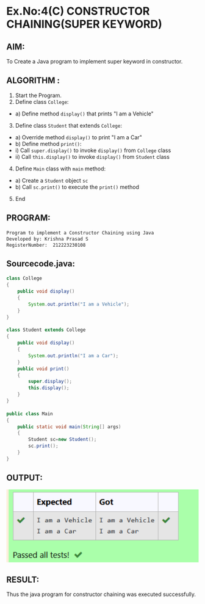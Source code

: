 # Ex.No:4(C)    CONSTRUCTOR CHAINING(SUPER KEYWORD)

## AIM:
To Create a Java program to implement super keyword in constructor.

## ALGORITHM :
1.  Start the Program.
2.	Define class `College`:
-	a) Define method `display()` that prints "I am a Vehicle"
3.	Define class `Student` that extends `College`:
-	a) Override method `display()` to print "I am a Car"
-	b) Define method `print()`:
-	i) Call `super.display()` to invoke `display()` from `College` class
-	ii) Call `this.display()` to invoke `display()` from `Student` class
4.	Define `Main` class with `main` method:
-	a) Create a `Student` object `sc`
-	b) Call `sc.print()` to execute the `print()` method
5.	End







## PROGRAM:
 ```
Program to implement a Constructor Chaining using Java
Developed by: Krishna Prasad S
RegisterNumber:  212223230108
```

## Sourcecode.java:
```java
class College 
{
    public void display()
    {
        System.out.println("I am a Vehicle");
    }
}

class Student extends College
{
    public void display()
    {
        System.out.println("I am a Car");
    }
    public void print()
    {
        super.display(); 
        this.display();
    }
}

public class Main 
{
    public static void main(String[] args) 
    { 
        Student sc=new Student();
        sc.print();
    }
}

```






## OUTPUT:

![alt text](<Screenshot 2025-05-12 173701.png>)

## RESULT:
Thus the java program for constructor chaining was executed successfully.




